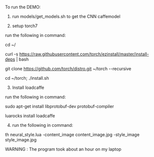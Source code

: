 To run the DEMO:

1. run models/get_models.sh to get the CNN caffemodel 

2. setup torch7
  
  run the following in command:
  
  cd ~/

  curl -s https://raw.githubusercontent.com/torch/ezinstall/master/install-deps | bash
  
  git clone https://github.com/torch/distro.git ~/torch --recursive
  
  cd ~/torch; ./install.sh

3. Install loadcaffe
  
  run the following in command:

  sudo apt-get install libprotobuf-dev protobuf-compiler
  
  luarocks install loadcaffe
  
4.  run the following in command:
  
  th neural_style.lua -content_image content_image.jpg -style_image style_image.jpg

WARNING : The program took about an hour on my laptop
